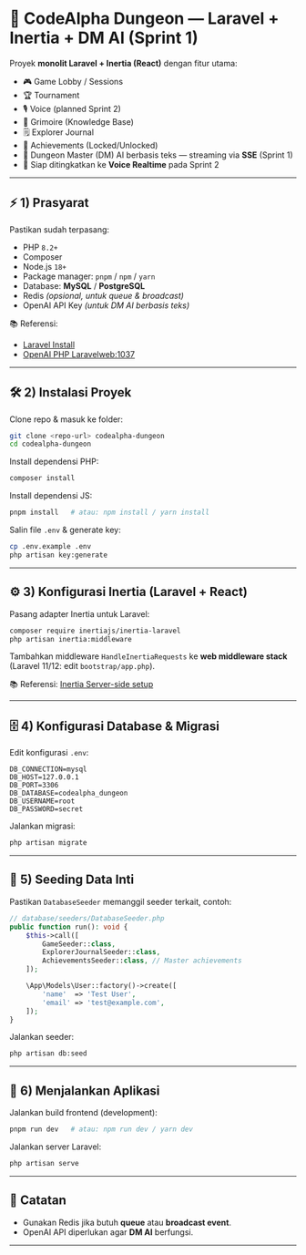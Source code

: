 
# 🏰 CodeAlpha Dungeon — Laravel + Inertia + DM AI (Sprint 1)

Proyek **monolit Laravel + Inertia (React)** dengan fitur utama:

- 🎮 Game Lobby / Sessions  
- 🏆 Tournament  
- 🎙️ Voice (planned Sprint 2)  
- 📜 Grimoire (Knowledge Base)  
- 🗒️ Explorer Journal  
- 🏅 Achievements (Locked/Unlocked)  
- 🤖 Dungeon Master (DM) AI berbasis teks — streaming via **SSE** (Sprint 1)  
- 🚀 Siap ditingkatkan ke **Voice Realtime** pada Sprint 2  

---

## ⚡ 1) Prasyarat
Pastikan sudah terpasang:

- PHP `8.2+`  
- Composer  
- Node.js `18+`  
- Package manager: `pnpm` / `npm` / `yarn`  
- Database: **MySQL** / **PostgreSQL**  
- Redis *(opsional, untuk queue & broadcast)*  
- OpenAI API Key *(untuk DM AI berbasis teks)*  

📚 Referensi:  
- [Laravel Install][web:1117]  
- [OpenAI PHP Laravel][web:1039][web:1037]  

---

## 🛠️ 2) Instalasi Proyek

Clone repo & masuk ke folder:
```bash
git clone <repo-url> codealpha-dungeon
cd codealpha-dungeon
````

Install dependensi PHP:

```bash
composer install
```

Install dependensi JS:

```bash
pnpm install   # atau: npm install / yarn install
```

Salin file `.env` & generate key:

```bash
cp .env.example .env
php artisan key:generate
```

---

## ⚙️ 3) Konfigurasi Inertia (Laravel + React)

Pasang adapter Inertia untuk Laravel:

```bash
composer require inertiajs/inertia-laravel
php artisan inertia:middleware
```

Tambahkan middleware `HandleInertiaRequests` ke **web middleware stack**
(Laravel 11/12: edit `bootstrap/app.php`).

📚 Referensi: [Inertia Server-side setup][web:1112]

---

## 🗄️ 4) Konfigurasi Database & Migrasi

Edit konfigurasi `.env`:

```
DB_CONNECTION=mysql
DB_HOST=127.0.0.1
DB_PORT=3306
DB_DATABASE=codealpha_dungeon
DB_USERNAME=root
DB_PASSWORD=secret
```

Jalankan migrasi:

```bash
php artisan migrate
```

---

## 🌱 5) Seeding Data Inti

Pastikan `DatabaseSeeder` memanggil seeder terkait, contoh:

```php
// database/seeders/DatabaseSeeder.php
public function run(): void {
    $this->call([
        GameSeeder::class,
        ExplorerJournalSeeder::class,
        AchievementsSeeder::class, // Master achievements
    ]);

    \App\Models\User::factory()->create([
        'name'  => 'Test User',
        'email' => 'test@example.com',
    ]);
}
```

Jalankan seeder:

```bash
php artisan db:seed
```

---

## 🚀 6) Menjalankan Aplikasi

Jalankan build frontend (development):

```bash
pnpm run dev   # atau: npm run dev / yarn dev
```

Jalankan server Laravel:

```bash
php artisan serve
```

---

## 📌 Catatan

* Gunakan Redis jika butuh **queue** atau **broadcast event**.
* OpenAI API diperlukan agar **DM AI** berfungsi.

---

[web:1117]: https://laravel.com/docs/11.x/installation
[web:1112]: https://inertiajs.com/server-side-setup
[web:1039]: https://github.com/openai-php/laravel
[web:1037]: https://openai.com/api

